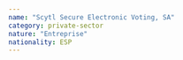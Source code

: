 ```yaml
---
name: "Scytl Secure Electronic Voting, SA"
category: private-sector
nature: "Entreprise"
nationality: ESP
---
```

    